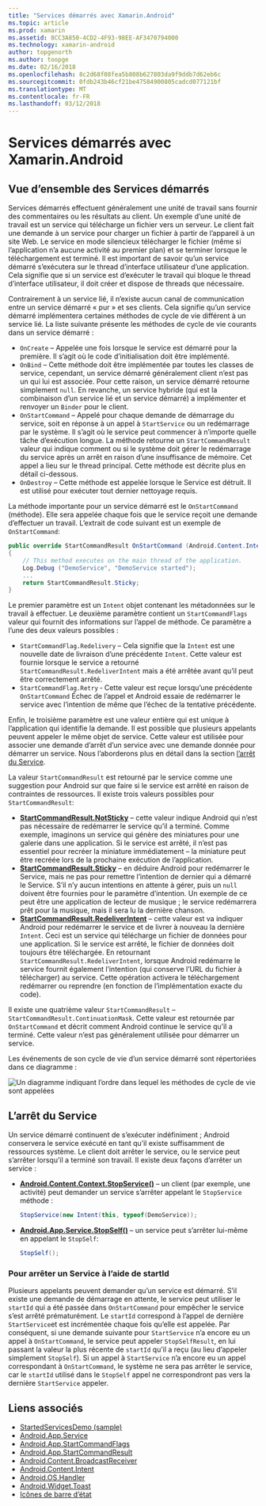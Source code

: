 ```yaml
---
title: "Services démarrés avec Xamarin.Android"
ms.topic: article
ms.prod: xamarin
ms.assetid: 8CC3A850-4CD2-4F93-98EE-AF3470794000
ms.technology: xamarin-android
author: topgenorth
ms.author: toopge
ms.date: 02/16/2018
ms.openlocfilehash: 8c2d68f08fea5b808b627803da9f9ddb7d62eb6c
ms.sourcegitcommit: 0fdb243b46cf21be47584900805cadcd077121bf
ms.translationtype: MT
ms.contentlocale: fr-FR
ms.lasthandoff: 03/12/2018
---
```

# <a name="started-services-with-xamarinandroid"></a>Services démarrés avec Xamarin.Android

## <a name="started-services-overview"></a>Vue d’ensemble des Services démarrés

Services démarrés effectuent généralement une unité de travail sans fournir des commentaires ou les résultats au client. Un exemple d’une unité de travail est un service qui télécharge un fichier vers un serveur. Le client fait une demande à un service pour charger un fichier à partir de l’appareil à un site Web. Le service en mode silencieux télécharger le fichier (même si l’application n’a aucune activité au premier plan) et se terminer lorsque le téléchargement est terminé. Il est important de savoir qu’un service démarré s’exécutera sur le thread d’interface utilisateur d’une application. Cela signifie que si un service est d’exécuter le travail qui bloque le thread d’interface utilisateur, il doit créer et dispose de threads que nécessaire.

Contrairement à un service lié, il n’existe aucun canal de communication entre un service démarré « pur » et ses clients. Cela signifie qu’un service démarré implémentera certaines méthodes de cycle de vie différent à un service lié. La liste suivante présente les méthodes de cycle de vie courants dans un service démarré :

* `OnCreate` &ndash; Appelée une fois lorsque le service est démarré pour la première. Il s’agit où le code d’initialisation doit être implémenté.
* `OnBind` &ndash; Cette méthode doit être implémentée par toutes les classes de service, cependant, un service démarré généralement client n’est pas un qui lui est associée. Pour cette raison, un service démarré retourne simplement `null`. En revanche, un service hybride (qui est la combinaison d’un service lié et un service démarré) a implémenter et renvoyer un `Binder` pour le client.
* `OnStartCommand` &ndash; Appelé pour chaque demande de démarrage du service, soit en réponse à un appel à `StartService` ou un redémarrage par le système. Il s’agit où le service peut commencer à n’importe quelle tâche d’exécution longue. La méthode retourne un `StartCommandResult` valeur qui indique comment ou si le système doit gérer le redémarrage du service après un arrêt en raison d’une insuffisance de mémoire. Cet appel a lieu sur le thread principal. Cette méthode est décrite plus en détail ci-dessous.
* `OnDestroy` &ndash; Cette méthode est appelée lorsque le Service est détruit. Il est utilisé pour exécuter tout dernier nettoyage requis.

La méthode importante pour un service démarré est le `OnStartCommand` (méthode). Elle sera appelée chaque fois que le service reçoit une demande d’effectuer un travail. L’extrait de code suivant est un exemple de `OnStartCommand`: 

```csharp
public override StartCommandResult OnStartCommand (Android.Content.Intent intent, StartCommandFlags flags, int startId)
{
    // This method executes on the main thread of the application.
    Log.Debug ("DemoService", "DemoService started");
    ...
    return StartCommandResult.Sticky;
}
```

Le premier paramètre est un `Intent` objet contenant les métadonnées sur le travail à effectuer. Le deuxième paramètre contient un `StartCommandFlags` valeur qui fournit des informations sur l’appel de méthode. Ce paramètre a l’une des deux valeurs possibles :

* `StartCommandFlag.Redelivery` &ndash; Cela signifie que la `Intent` est une nouvelle date de livraison d’une précédente `Intent`. Cette valeur est fournie lorsque le service a retourné `StartCommandResult.RedeliverIntent` mais a été arrêtée avant qu’il peut être correctement arrêté.
* `StartCommandFlag.Retry` &dash; Cette valeur est reçue lorsqu’une précédente `OnStartCommand` Échec de l’appel et Android essaie de redémarrer le service avec l’intention de même que l’échec de la tentative précédente.
 
Enfin, le troisième paramètre est une valeur entière qui est unique à l’application qui identifie la demande. Il est possible que plusieurs appelants peuvent appeler le même objet de service. Cette valeur est utilisée pour associer une demande d’arrêt d’un service avec une demande donnée pour démarrer un service. Nous l’aborderons plus en détail dans la section [l’arrêt du Service](#Stopping_the_Service). 

La valeur `StartCommandResult` est retourné par le service comme une suggestion pour Android sur que faire si le service est arrêté en raison de contraintes de ressources. Il existe trois valeurs possibles pour `StartCommandResult`:

* **[StartCommandResult.NotSticky](https://developer.xamarin.com/api/field/Android.App.StartCommandResult.NotSticky/)**  &ndash; cette valeur indique Android qui n’est pas nécessaire de redémarrer le service qu’il a terminé. Comme exemple, imaginons un service qui génère des miniatures pour une galerie dans une application. Si le service est arrêté, il n’est pas essentiel pour recréer la miniature immédiatement &ndash; la miniature peut être recréée lors de la prochaine exécution de l’application.
* **[StartCommandResult.Sticky](https://developer.xamarin.com/api/field/Android.App.StartCommandResult.Sticky/)**  &ndash; en déduire Android pour redémarrer le Service, mais ne pas pour remettre l’intention de dernier qui a démarré le Service. S’il n’y aucun intentions en attente à gérer, puis un `null` doivent être fournies pour le paramètre d’intention. Un exemple de ce peut être une application de lecteur de musique ; le service redémarrera prêt pour la musique, mais il sera lu la dernière chanson. 
* **[StartCommandResult.RedeliverIntent](https://developer.xamarin.com/api/field/Android.App.StartCommandResult.RedeliverIntent/)**  &ndash; cette valeur est va indiquer Android pour redémarrer le service et de livrer à nouveau la dernière `Intent`. Ceci est un service qui télécharge un fichier de données pour une application. Si le service est arrêté, le fichier de données doit toujours être téléchargée. En retournant `StartCommandResult.RedeliverIntent`, lorsque Android redémarre le service fournit également l’intention (qui conserve l’URL du fichier à télécharger) au service. Cette opération activera le téléchargement redémarrer ou reprendre (en fonction de l’implémentation exacte du code).

Il existe une quatrième valeur `StartCommandResult` &ndash; `StartCommandResult.ContinuationMask`. Cette valeur est retournée par `OnStartCommand` et décrit comment Android continue le service qu’il a terminé. Cette valeur n’est pas généralement utilisée pour démarrer un service.

Les événements de son cycle de vie d’un service démarré sont répertoriées dans ce diagramme : 

![Un diagramme indiquant l’ordre dans lequel les méthodes de cycle de vie sont appelées](started-services-images/started-service-01.png "un diagramme indiquant l’ordre dans lequel les méthodes de cycle de vie sont appelées.")


<a name="Stopping_the_Service" />

## <a name="stopping-the-service"></a>L’arrêt du Service

Un service démarré continuent de s’exécuter indéfiniment ; Android conservera le service exécuté en tant qu’il existe suffisamment de ressources système. Le client doit arrêter le service, ou le service peut s’arrêter lorsqu’il a terminé son travail. Il existe deux façons d’arrêter un service : 
 
* **[Android.Content.Context.StopService()](https://developer.xamarin.com/api/member/Android.Content.Context.StopService/p/Android.Content.Intent/)**  &ndash; un client (par exemple, une activité) peut demander un service s’arrêter appelant le `StopService` méthode : 

    ```csharp
    StopService(new Intent(this, typeof(DemoService));
    ```

* **[Android.App.Service.StopSelf()](https://developer.xamarin.com/api/member/Android.App.Service.StopSelf()/)**  &ndash; un service peut s’arrêter lui-même en appelant le `StopSelf`:

    ```csharp
    StopSelf();
    ```
    
### <a name="using-startid-to-stop-a-service"></a>Pour arrêter un Service à l’aide de startId

Plusieurs appelants peuvent demander qu’un service est démarré. S’il existe une demande de démarrage en attente, le service peut utiliser le `startId` qui a été passée dans `OnStartCommand` pour empêcher le service s’est arrêté prématurément. Le `startId` correspond à l’appel de dernière `StartService`et est incrémentée chaque fois qu’elle est appelée. Par conséquent, si une demande suivante pour `StartService` n’a encore eu un appel à `OnStartCommand`, le service peut appeler `StopSelfResult`, en lui passant la valeur la plus récente de `startId` qu’il a reçu (au lieu d’appeler simplement `StopSelf`). Si un appel à `StartService` n’a encore eu un appel correspondant à `OnStartCommand`, le système ne sera pas arrêter le service, car le `startId` utilisé dans le `StopSelf` appel ne correspondront pas vers la dernière `StartService` appeler.


## <a name="related-links"></a>Liens associés

- [StartedServicesDemo (sample)](https://developer.xamarin.com/samples/monodroid/ApplicationFundamentals/ServiceSamples/StartedServicesDemo/)
- [Android.App.Service](https://developer.xamarin.com/api/type/Android.App.Service)
- [Android.App.StartCommandFlags](https://developer.xamarin.com/api/type/Android.App.StartCommandFlags)
- [Android.App.StartCommandResult](https://developer.xamarin.com/api/type/Android.App.StartCommandResult)
- [Android.Content.BroadcastReceiver](https://developer.xamarin.com/api/type/Android.Content.BroadcastReceiver/)
- [Android.Content.Intent](https://developer.xamarin.com/api/type/Android.Content.Intent)
- [Android.OS.Handler](https://developer.xamarin.com/api/type/Android.OS.Handler/)
- [Android.Widget.Toast](https://developer.xamarin.com/api/type/Android.Widget.Toast/)
- [Icônes de barre d’état](http://developer.android.com/guide/practices/ui_guidelines/icon_design_status_bar.html)
